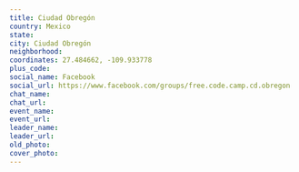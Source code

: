 ```yaml
---
title: Ciudad Obregón
country: Mexico
state: 
city: Ciudad Obregón
neighborhood: 
coordinates: 27.484662, -109.933778
plus_code:
social_name: Facebook
social_url: https://www.facebook.com/groups/free.code.camp.cd.obregon
chat_name:
chat_url:
event_name:
event_url:
leader_name:
leader_url:
old_photo: 
cover_photo:
---
```

